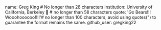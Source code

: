 name: Greg King # No longer than 28 characters
institution: University of California, Berkeley 🚩 # no longer than 58 characters
quote: 'Go Bears!!! Wooohoooooo!!!!'# no longer than 100 characters, avoid using quotes(") to guarantee the format remains the same.
github_user: gregking22